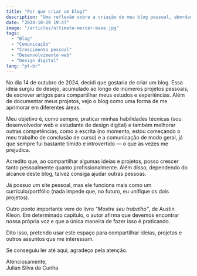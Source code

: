 ```yaml
---
title: "Por que criar um blog?"
description: "Uma reflexão sobre a criação do meu blog pessoal, abordando a importância de compartilhar projetos e experiências para desenvolver habilidades de comunicação e escrita."
date: "2024-10-29 19:47"
image: "/articles/ultimate-mercer-base.jpg"
tags:
  - "Blog"
  - "Comunicação"
  - "Crescimento pessoal"
  - "Desenvolvimento web"
  - "Design digital"
lang: "pt-br"
---
```


No dia 14 de outubro de 2024, decidi que gostaria de criar um blog. Essa ideia surgiu do desejo, acumulado ao longo de inúmeros projetos pessoais, de escrever artigos para compartilhar meus estudos e experiências. Além de documentar meus projetos, vejo o blog como uma forma de me aprimorar em diferentes áreas.

Meu objetivo é, como sempre, praticar minhas habilidades técnicas (sou desenvolvedor web e estudante de design digital) e também melhorar outras competências, como a escrita (no momento, estou começando o meu trabalho de conclusão de curso) e a comunicação de modo geral, já que sempre fui bastante tímido e introvertido — o que às vezes me prejudica.

Acredito que, ao compartilhar algumas ideias e projetos, posso crescer tanto pessoalmente quanto profissionalmente. Além disso, dependendo do alcance deste blog, talvez consiga ajudar outras pessoas.

Já possuo um site pessoal, mas ele funciona mais como um currículo/portfólio (nada impede que, no futuro, eu unifique os dois projetos).

Outro ponto importante vem do livro _"Mostre seu trabalho"_, de Austin Kleon. Em determinado capítulo, o autor afirma que devemos encontrar nossa própria voz e que a única maneira de fazer isso é praticando.

Dito isso, pretendo usar este espaço para compartilhar ideias, projetos e outros assuntos que me interessam.

Se conseguiu ler até aqui, agradeço pela atenção.

Atenciosamente,  
Julian Silva da Cunha
